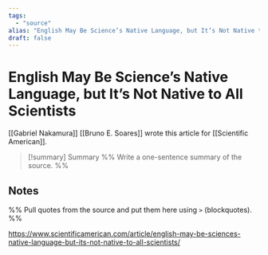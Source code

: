 ```yaml
---
tags:
  - "source"
alias: "English May Be Science’s Native Language, but It’s Not Native to All Scientists"
draft: false
---
```

# English May Be Science’s Native Language, but It’s Not Native to All Scientists
[[Gabriel Nakamura]] [[Bruno E. Soares]] wrote this article for [[Scientific American]].
> [!summary] Summary
> %% Write a one-sentence summary of the source. %%

## Notes
%% Pull quotes from the source and put them here using `>` (blockquotes). %%

https://www.scientificamerican.com/article/english-may-be-sciences-native-language-but-its-not-native-to-all-scientists/
